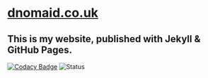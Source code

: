 # [dnomaid.co.uk](https://dnomaid.co.uk)
## This is my website, published with Jekyll & GitHub Pages.
[![Codacy Badge](https://api.codacy.com/project/badge/Grade/6842163dcb4246cf846170c533d33016)](https://www.codacy.com/app/mrdnomaid/mrdnomaid.github.io?utm_source=github.com&amp;utm_medium=referral&amp;utm_content=mrdnomaid/mrdnomaid.github.io&amp;utm_campaign=Badge_Grade)
![Status](https://img.shields.io/website-up-down-green-red/http/dnomaid.co.uk.svg?label=status)
